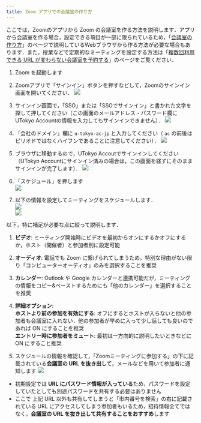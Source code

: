 ```yaml
---
title: Zoom アプリでの会議室の作り方
---
```


ここでは，Zoomのアプリから Zoom の会議室を作る方法を説明します．アプリから会議室を作る場合，設定できる項目が一部に限られているため，「[会議室の作り方](create_room)」のページで説明しているWebブラウザから作る方法が必要な場合もあります．また，授業などで定期的なミーティングを設定する方法は「[複数回利用できる URL が変わらない会議室を予約する](how/faculty_members/schedule)」のページをご覧ください．  

1. Zoom を起動します
1. Zoomアプリで「サインイン」ボタンを押すなどして，Zoomのサインイン画面を開いてください．
![](img/zoom_signin_4.png)
1. サインイン画面で，「SSO」または「SSOでサインイン」と書かれた文字を探して押してください（この画面のメールアドレス・パスワード欄にUTokyo Accountの情報を入力してもサインインできません）．
![](img/zoom_signin_5.png)
1. 「会社のドメイン」欄に `u-tokyo-ac-jp` と入力してください（ `ac` の前後はピリオドではなくハイフンであることに注意してください）．
![](img/zoom_signin_6.png)
1. ブラウザに移動するので，UTokyo Accoutでサインインしてください（UTokyo Accountにサインイン済みの場合は，この画面を経ずにそのままサインインが完了します）．
![](img/zoom_signin_2.png)


1. 「スケジュール」を押します  
  ![](img/zoom_top2.png)

1. 以下の情報を設定してミーティングをスケジュールします．  
  ![](img/zoom_schedule.png)  
  ![](img/zoom_schedule_detail.png)   


  以下，特に補足が必要な点に絞って説明します．  
  1. **ビデオ**: ミーティング開始時にビデオを最初からオンにするかオフにするか，ホスト（開催者）と参加者別に設定可能
  1. **オーディオ**: 電話でも Zoom に繋げられてしまうため，特別な理由がない限り「コンピューターオーディオ」のみを選択することを推奨
  1. **カレンダー**: Outlook や Google カレンダーと連携可能だが，ミーティングの情報をコピー&ペーストするためにも「他のカレンダー」を選択することを推奨
  1. **詳細オプション**:  
    **ホストより前の参加を有効にする**: オフにするとホストが入らないと他の参加者も会議室に入れない．他の参加者が早めに入って少し話しても良いのであれば ON にすることを推奨  
    **エントリー時に参加者をミュート**: 最初は一方向的に説明したいときなどに ON にすること推奨  

1. スケジュールの情報を確認して，「Zoomミーティングに参加する」の下に記載されている**会議室の URL を抜き出して**，メールなどを用いて参加者に通知します
  ![](img/zoom_schedule_info.png)  

  * 初期設定では **URL にパスワード情報が入っている**ため，パスワードを設定していたとしても別途パスワードを共有する必要はありません
  * ここで 上記 URL 以外も共有してしまうと「市内番号を検索」の右に記載されている URL にアクセスしてしまう参加者もいるため，招待情報全てではなく，**会議室の URL を抜き出して共有することをおすすめ**します  
